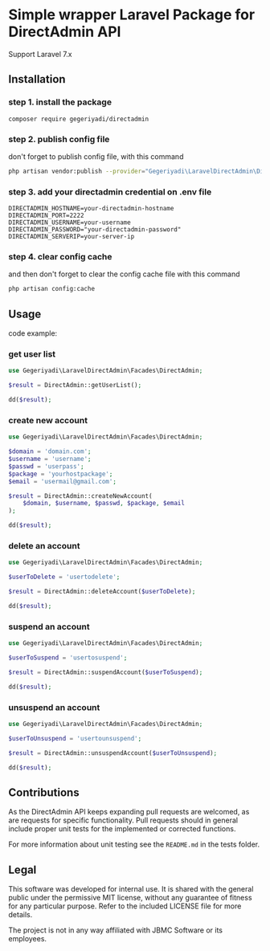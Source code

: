 # Simple wrapper Laravel Package for DirectAdmin API

Support Laravel 7.x

## Installation

### step 1. install the package

```
composer require gegeriyadi/directadmin
```

### step 2. publish config file

don't forget to publish config file, with this command

```bash
php artisan vendor:publish --provider="Gegeriyadi\LaravelDirectAdmin\DirectAdminServiceProvider"
```

### step 3. add your directadmin credential on .env file

```env
DIRECTADMIN_HOSTNAME=your-directadmin-hostname
DIRECTADMIN_PORT=2222
DIRECTADMIN_USERNAME=your-username
DIRECTADMIN_PASSWORD="your-directadmin-password"
DIRECTADMIN_SERVERIP=your-server-ip
```

### step 4. clear config cache

and then don't forget to clear the config cache file with this command

```bash
php artisan config:cache
```

## Usage

code example:

### get user list

```php
use Gegeriyadi\LaravelDirectAdmin\Facades\DirectAdmin;

$result = DirectAdmin::getUserList();

dd($result);
```

### create new account

```php
use Gegeriyadi\LaravelDirectAdmin\Facades\DirectAdmin;

$domain = 'domain.com';
$username = 'username';
$passwd = 'userpass';
$package = 'yourhostpackage';
$email = 'usermail@gmail.com';

$result = DirectAdmin::createNewAccount(
    $domain, $username, $passwd, $package, $email
);

dd($result);
```

### delete an account

```php
use Gegeriyadi\LaravelDirectAdmin\Facades\DirectAdmin;

$userToDelete = 'usertodelete';

$result = DirectAdmin::deleteAccount($userToDelete);

dd($result);
```

### suspend an account

```php
use Gegeriyadi\LaravelDirectAdmin\Facades\DirectAdmin;

$userToSuspend = 'usertosuspend';

$result = DirectAdmin::suspendAccount($userToSuspend);

dd($result);
```

### unsuspend an account

```php
use Gegeriyadi\LaravelDirectAdmin\Facades\DirectAdmin;

$userToUnsuspend = 'usertounsuspend';

$result = DirectAdmin::unsuspendAccount($userToUnsuspend);

dd($result);
```

## Contributions

As the DirectAdmin API keeps expanding pull requests are welcomed, as are requests for specific functionality. Pull requests should in general include proper unit tests for the implemented or corrected functions.

For more information about unit testing see the `README.md` in the tests folder.

## Legal

This software was developed for internal use. It is shared with the general public under the permissive MIT license, without any guarantee of fitness for any particular purpose. Refer to the included LICENSE file for more details.

The project is not in any way affiliated with JBMC Software or its employees.
